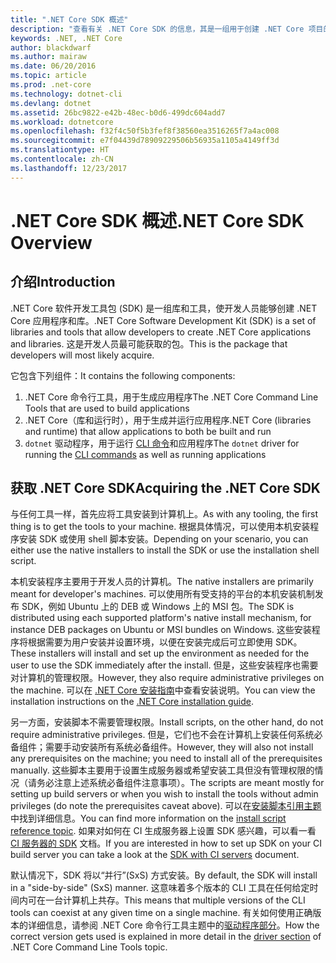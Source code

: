 ```yaml
---
title: ".NET Core SDK 概述"
description: "查看有关 .NET Core SDK 的信息，其是一组用于创建 .NET Core 项目的库和工具。"
keywords: .NET, .NET Core
author: blackdwarf
ms.author: mairaw
ms.date: 06/20/2016
ms.topic: article
ms.prod: .net-core
ms.technology: dotnet-cli
ms.devlang: dotnet
ms.assetid: 26bc9822-e42b-48ec-b0d6-499dc604add7
ms.workload: dotnetcore
ms.openlocfilehash: f32f4c50f5b3fef8f38560ea3516265f7a4ac008
ms.sourcegitcommit: e7f04439d78909229506b56935a1105a4149ff3d
ms.translationtype: HT
ms.contentlocale: zh-CN
ms.lasthandoff: 12/23/2017
---
```

# <a name="net-core-sdk-overview"></a><span data-ttu-id="b7106-104">.NET Core SDK 概述</span><span class="sxs-lookup"><span data-stu-id="b7106-104">.NET Core SDK Overview</span></span> 

## <a name="introduction"></a><span data-ttu-id="b7106-105">介绍</span><span class="sxs-lookup"><span data-stu-id="b7106-105">Introduction</span></span>
<span data-ttu-id="b7106-106">.NET Core 软件开发工具包 (SDK) 是一组库和工具，使开发人员能够创建 .NET Core 应用程序和库。</span><span class="sxs-lookup"><span data-stu-id="b7106-106">.NET Core Software Development Kit (SDK) is a set of libraries and tools that allow developers to create .NET Core applications and libraries.</span></span> <span data-ttu-id="b7106-107">这是开发人员最可能获取的包。</span><span class="sxs-lookup"><span data-stu-id="b7106-107">This is the package that developers will most likely acquire.</span></span> 

<span data-ttu-id="b7106-108">它包含下列组件：</span><span class="sxs-lookup"><span data-stu-id="b7106-108">It contains the following components:</span></span>

1. <span data-ttu-id="b7106-109">.NET Core 命令行工具，用于生成应用程序</span><span class="sxs-lookup"><span data-stu-id="b7106-109">The .NET Core Command Line Tools that are used to build applications</span></span>
2. <span data-ttu-id="b7106-110">.NET Core（库和运行时），用于生成并运行应用程序</span><span class="sxs-lookup"><span data-stu-id="b7106-110">.NET Core (libraries and runtime) that allow applications to both be built and run</span></span>
3. <span data-ttu-id="b7106-111">`dotnet` 驱动程序，用于运行 [CLI 命令](tools/index.md)和应用程序</span><span class="sxs-lookup"><span data-stu-id="b7106-111">The `dotnet` driver for running the [CLI commands](tools/index.md) as well as running applications</span></span>


## <a name="acquiring-the-net-core-sdk"></a><span data-ttu-id="b7106-112">获取 .NET Core SDK</span><span class="sxs-lookup"><span data-stu-id="b7106-112">Acquiring the .NET Core SDK</span></span>
<span data-ttu-id="b7106-113">与任何工具一样，首先应将工具安装到计算机上。</span><span class="sxs-lookup"><span data-stu-id="b7106-113">As with any tooling, the first thing is to get the tools to your machine.</span></span> <span data-ttu-id="b7106-114">根据具体情况，可以使用本机安装程序安装 SDK 或使用 shell 脚本安装。</span><span class="sxs-lookup"><span data-stu-id="b7106-114">Depending on your scenario, you can either use the native installers to install the SDK or use the installation shell script.</span></span>

<span data-ttu-id="b7106-115">本机安装程序主要用于开发人员的计算机。</span><span class="sxs-lookup"><span data-stu-id="b7106-115">The native installers are primarily meant for developer's machines.</span></span> <span data-ttu-id="b7106-116">可以使用所有受支持的平台的本机安装机制发布 SDK，例如 Ubuntu 上的 DEB 或 Windows 上的 MSI 包。</span><span class="sxs-lookup"><span data-stu-id="b7106-116">The SDK is distributed using each supported platform's native install mechanism, for instance DEB packages on Ubuntu or MSI bundles on Windows.</span></span> <span data-ttu-id="b7106-117">这些安装程序将根据需要为用户安装并设置环境，以便在安装完成后可立即使用 SDK。</span><span class="sxs-lookup"><span data-stu-id="b7106-117">These installers will install and set up the environment as needed for the user to use the SDK immediately after the install.</span></span> <span data-ttu-id="b7106-118">但是，这些安装程序也需要对计算机的管理权限。</span><span class="sxs-lookup"><span data-stu-id="b7106-118">However, they also require administrative privileges on the machine.</span></span> <span data-ttu-id="b7106-119">可以在 [.NET Core 安装指南](https://aka.ms/dotnetcoregs)中查看安装说明。</span><span class="sxs-lookup"><span data-stu-id="b7106-119">You can view the installation instructions on the [.NET Core installation guide](https://aka.ms/dotnetcoregs).</span></span>

<span data-ttu-id="b7106-120">另一方面，安装脚本不需要管理权限。</span><span class="sxs-lookup"><span data-stu-id="b7106-120">Install scripts, on the other hand, do not require administrative privileges.</span></span> <span data-ttu-id="b7106-121">但是，它们也不会在计算机上安装任何系统必备组件；需要手动安装所有系统必备组件。</span><span class="sxs-lookup"><span data-stu-id="b7106-121">However, they will also not install any prerequisites on the machine; you need to install all of the prerequisites manually.</span></span> <span data-ttu-id="b7106-122">这些脚本主要用于设置生成服务器或希望安装工具但没有管理权限的情况（请务必注意上述系统必备组件注意事项）。</span><span class="sxs-lookup"><span data-stu-id="b7106-122">The scripts are meant mostly for setting up build servers or when you wish to install the tools without admin privileges (do note the prerequisites caveat above).</span></span> <span data-ttu-id="b7106-123">可以在[安装脚本引用主题](tools/dotnet-install-script.md)中找到详细信息。</span><span class="sxs-lookup"><span data-stu-id="b7106-123">You can find more information on the [install script reference topic](tools/dotnet-install-script.md).</span></span> <span data-ttu-id="b7106-124">如果对如何在 CI 生成服务器上设置 SDK 感兴趣，可以看一看 [CI 服务器的 SDK](tools/using-ci-with-cli.md) 文档。</span><span class="sxs-lookup"><span data-stu-id="b7106-124">If you are interested in how to set up SDK on your CI build server you can take a look at the [SDK with CI servers](tools/using-ci-with-cli.md) document.</span></span> 

<span data-ttu-id="b7106-125">默认情况下，SDK 将以“并行”(SxS) 方式安装。</span><span class="sxs-lookup"><span data-stu-id="b7106-125">By default, the SDK will install in a "side-by-side" (SxS) manner.</span></span> <span data-ttu-id="b7106-126">这意味着多个版本的 CLI 工具在任何给定时间内可在一台计算机上共存。</span><span class="sxs-lookup"><span data-stu-id="b7106-126">This means that multiple versions of the CLI tools can coexist at any given time on a single machine.</span></span> <span data-ttu-id="b7106-127">有关如何使用正确版本的详细信息，请参阅 .NET Core 命令行工具主题中的[驱动程序部分](tools/index.md#driver)。</span><span class="sxs-lookup"><span data-stu-id="b7106-127">How the correct version gets used is explained in more detail in the [driver section](tools/index.md#driver) of .NET Core Command Line Tools topic.</span></span>
